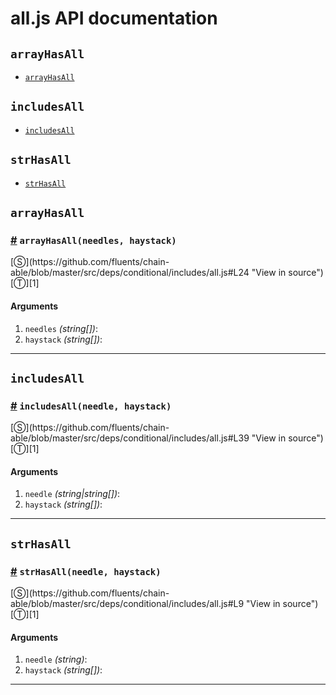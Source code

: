 # all.js API documentation

<!-- div class="toc-container" -->

<!-- div -->

## `arrayHasAll`
* <a href="#arrayHasAll">`arrayHasAll`</a>

<!-- /div -->

<!-- div -->

## `includesAll`
* <a href="#includesAll">`includesAll`</a>

<!-- /div -->

<!-- div -->

## `strHasAll`
* <a href="#strHasAll">`strHasAll`</a>

<!-- /div -->

<!-- /div -->

<!-- div class="doc-container" -->

<!-- div -->

## `arrayHasAll`

<!-- div -->

<h3 id="arrayHasAll"><a href="#arrayHasAll">#</a>&nbsp;<code>arrayHasAll(needles, haystack)</code></h3>
[&#x24C8;](https://github.com/fluents/chain-able/blob/master/src/deps/conditional/includes/all.js#L24 "View in source") [&#x24C9;][1]



#### Arguments
1. `needles` *(string&#91;&#93;)*:
2. `haystack` *(string&#91;&#93;)*:

---

<!-- /div -->

<!-- /div -->

<!-- div -->

## `includesAll`

<!-- div -->

<h3 id="includesAll"><a href="#includesAll">#</a>&nbsp;<code>includesAll(needle, haystack)</code></h3>
[&#x24C8;](https://github.com/fluents/chain-able/blob/master/src/deps/conditional/includes/all.js#L39 "View in source") [&#x24C9;][1]



#### Arguments
1. `needle` *(string|string&#91;&#93;)*:
2. `haystack` *(string&#91;&#93;)*:

---

<!-- /div -->

<!-- /div -->

<!-- div -->

## `strHasAll`

<!-- div -->

<h3 id="strHasAll"><a href="#strHasAll">#</a>&nbsp;<code>strHasAll(needle, haystack)</code></h3>
[&#x24C8;](https://github.com/fluents/chain-able/blob/master/src/deps/conditional/includes/all.js#L9 "View in source") [&#x24C9;][1]



#### Arguments
1. `needle` *(string)*:
2. `haystack` *(string&#91;&#93;)*:

---

<!-- /div -->

<!-- /div -->

<!-- /div -->

 [1]: #arrayhasall "Jump back to the TOC."
